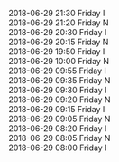 2018-06-29 21:30 Friday  I  
2018-06-29 21:20 Friday  N  
2018-06-29 20:30 Friday  I  
2018-06-29 20:15 Friday  N  
2018-06-29 19:50 Friday  I  
2018-06-29 10:00 Friday  N  
2018-06-29 09:55 Friday  I  
2018-06-29 09:35 Friday  N  
2018-06-29 09:30 Friday  I  
2018-06-29 09:20 Friday  N  
2018-06-29 09:15 Friday  I  
2018-06-29 09:05 Friday  N  
2018-06-29 08:20 Friday  I  
2018-06-29 08:05 Friday  N  
2018-06-29 08:00 Friday  I  
